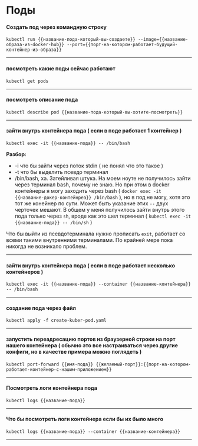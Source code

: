 # Поды

#### Создать под через командную строку

`kubectl run {{название-пода-который-вы-создаете}} --image={{название-образа-из-docker-hub}} --port={{порт-на-котором-работает-будущий-контейнер-из-образа}}`

---

#### посмотреть какие поды сейчас работают

`kubectl get pods`

---

#### посмотреть описание пода

`kubectl describe pod {{название-пода-который-вы-хотите-посмотреть}}`

---

#### зайти внутрь контейнера пода ( если в поде работает 1 контейнер )

`kubectl exec -it {{название-пода}} -- /bin/bash`

**Разбор:**

- -i что бы зайти через поток stdin ( не понял что это такое )
- -t что бы выделить псевдо терминал
- /bin/bash, ха. Затейливая штука. На моем ноуте не получилось зайти через терминал bash, почему не знаю. Но при этом в docker контейнеры я могу заходить через bash ( `docker exec -it {{название-докер-контейнреа}} /bin/bash` ), но в под не могу, хотя это тот же конейнер по сути. Может быть указание этих `--` двух черточек мешают. В общем у меня получилось зайти внутрь этого пода только через `sh`, вроде как это шел терминал ( `kubectl exec -it {{название-пода}} -- /bin/sh` )

Что бы выйти из псевдотерминала нужно прописать `exit`, работает со всеми такими внутренними терминалами. По крайней мере пока никогда не возникало проблем.

---

#### зайти внутрь контейнера пода ( если в поде работает несколько контейнеров )

`kubectl exec -it {{название-пода}} --container {{название-контейнера}} -- /bin/bash`

---

#### создание пода через файл

`kubectl apply -f create-kuber-pod.yaml`

---

#### запустить переадресацию портов из браузерной строки на порт нашего контейнера ( обычно это все настраиваться через другие конфиги, но в качестве примера можно поглядеть )

`kubectl port-forward {{имя-пода}} {{желаемый-порт}}:{{порт-на-котором-работает-контейнер-с-нашим-приложением}}`

---

#### Посмотреть логи контейнера пода

`kubectl logs {{название-пода}}`

---

#### Что бы посмотреть логи контейнера если бы их было много

`kubectl logs {{название-пода}} --container {{название-контейнера}}`

---